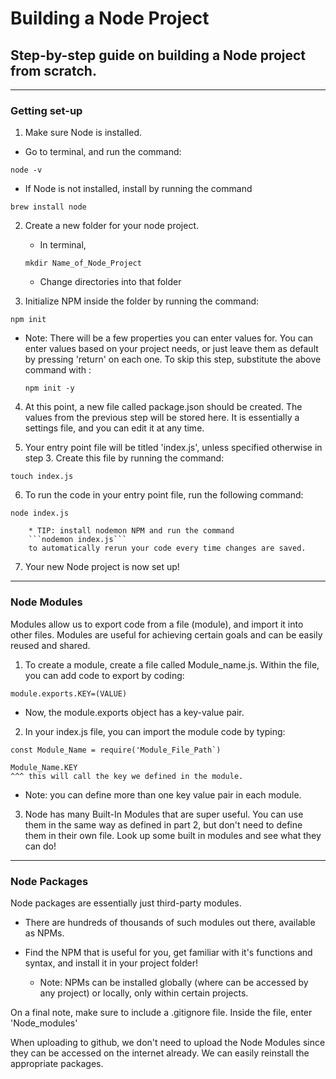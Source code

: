 # Building a Node Project

## Step-by-step guide on building a Node project from scratch.
___
### Getting set-up 

1. Make sure Node is installed. 
* Go to terminal, and run the command: 
```
node -v
```
    
* If Node is not installed, install by running the command 

```
brew install node
```
    
2. Create a new folder for your node project. 
    * In terminal, 
    
    ```
    mkdir Name_of_Node_Project
    ```

    * Change directories into that folder 

3. Initialize NPM inside the folder by running the command: 

```
npm init
```
    
* Note: There will be a few properties you can enter values for. You can enter values based on your project needs, or just leave them as default by pressing 'return' on each one. To skip this step, substitute the above command with : 
   
    ```
    npm init -y
    ```

4. At this point, a new file called package.json should be created. The values from the previous step will be stored here. It is essentially a settings file, and you can edit it at any time. 

5. Your entry point file will be titled 'index.js', unless specified otherwise in step 3. Create this file by running the command: 

```
touch index.js
```

6. To run the code in your entry point file, run the following command: 

```
node index.js
```

        * TIP: install nodemon NPM and run the command 
        ```nodemon index.js``` 
        to automatically rerun your code every time changes are saved. 

7. Your new Node project is now set up! 

___

### Node Modules 

Modules allow us to export code from a file (module), and import it into other files. Modules are useful for achieving certain goals and can be easily reused and shared. 

1. To create a module, create a file called Module_name.js. Within the file, you can add code to export by coding: 

```
module.exports.KEY=(VALUE)
```

* Now, the module.exports object has a key-value pair.

2. In your index.js file, you can import the module code by typing: 

```
const Module_Name = require('Module_File_Path`)

Module_Name.KEY
^^^ this will call the key we defined in the module. 
```
 * Note: you can define more than one key value pair in each module. 

 3. Node has many Built-In Modules that are super useful. You can use them in the same way as defined in part 2, but don't need to define them in their own file. Look up some built in modules and see what they can do! 

 ___

 ### Node Packages

 Node packages are essentially just third-party modules. 

 * There are hundreds of thousands of such modules out there, available as NPMs. 
* Find the NPM that is useful for you, get familiar with it's functions and syntax, and install it in your project folder! 

    * Note: NPMs can be installed globally (where can be accessed by any project) or locally, only within certain projects. 

On a final note, make sure to include a .gitignore file. Inside the file, enter 'Node_modules'

When uploading to github, we don't need to upload the Node Modules since they can be accessed on the internet already. We can easily reinstall the appropriate packages. 



